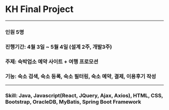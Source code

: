 # KH Final Project 
***
### 인원 5명

### 진행기간: 4월 3일 ~ 5월 4일 (설계 2주, 개발3주)

### 주제: 숙박업소 예약 사이트 + 여행 프로모션
### 기능: 숙소 검색, 숙소 등록, 숙소 필터링, 숙소 예약, 결제, 이용후기 작성 

*** 
### Skill: Java, Javascript(React, JQuery, Ajax, Axios), HTML, CSS, Bootstrap, OracleDB, MyBatis, Spring Boot Framework
